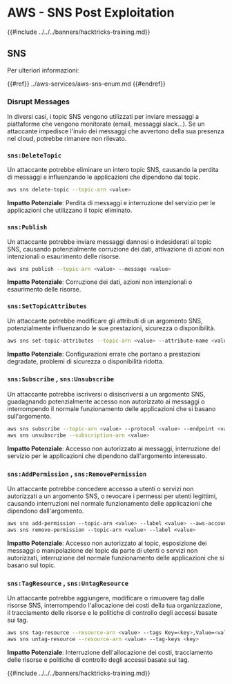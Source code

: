 # AWS - SNS Post Exploitation

{{#include ../../../banners/hacktricks-training.md}}

## SNS

Per ulteriori informazioni:

{{#ref}}
../aws-services/aws-sns-enum.md
{{#endref}}

### Disrupt Messages

In diversi casi, i topic SNS vengono utilizzati per inviare messaggi a piattaforme che vengono monitorate (email, messaggi slack...). Se un attaccante impedisce l'invio dei messaggi che avvertono della sua presenza nel cloud, potrebbe rimanere non rilevato.

### `sns:DeleteTopic`

Un attaccante potrebbe eliminare un intero topic SNS, causando la perdita di messaggi e influenzando le applicazioni che dipendono dal topic.
```bash
aws sns delete-topic --topic-arn <value>
```
**Impatto Potenziale**: Perdita di messaggi e interruzione del servizio per le applicazioni che utilizzano il topic eliminato.

### `sns:Publish`

Un attaccante potrebbe inviare messaggi dannosi o indesiderati al topic SNS, causando potenzialmente corruzione dei dati, attivazione di azioni non intenzionali o esaurimento delle risorse.
```bash
aws sns publish --topic-arn <value> --message <value>
```
**Impatto Potenziale**: Corruzione dei dati, azioni non intenzionali o esaurimento delle risorse.

### `sns:SetTopicAttributes`

Un attaccante potrebbe modificare gli attributi di un argomento SNS, potenzialmente influenzando le sue prestazioni, sicurezza o disponibilità.
```bash
aws sns set-topic-attributes --topic-arn <value> --attribute-name <value> --attribute-value <value>
```
**Impatto Potenziale**: Configurazioni errate che portano a prestazioni degradate, problemi di sicurezza o disponibilità ridotta.

### `sns:Subscribe` , `sns:Unsubscribe`

Un attaccante potrebbe iscriversi o disiscriversi a un argomento SNS, guadagnando potenzialmente accesso non autorizzato ai messaggi o interrompendo il normale funzionamento delle applicazioni che si basano sull'argomento.
```bash
aws sns subscribe --topic-arn <value> --protocol <value> --endpoint <value>
aws sns unsubscribe --subscription-arn <value>
```
**Impatto Potenziale**: Accesso non autorizzato ai messaggi, interruzione del servizio per le applicazioni che dipendono dall'argomento interessato.

### `sns:AddPermission` , `sns:RemovePermission`

Un attaccante potrebbe concedere accesso a utenti o servizi non autorizzati a un argomento SNS, o revocare i permessi per utenti legittimi, causando interruzioni nel normale funzionamento delle applicazioni che dipendono dall'argomento.
```css
aws sns add-permission --topic-arn <value> --label <value> --aws-account-id <value> --action-name <value>
aws sns remove-permission --topic-arn <value> --label <value>
```
**Impatto Potenziale**: Accesso non autorizzato al topic, esposizione dei messaggi o manipolazione del topic da parte di utenti o servizi non autorizzati, interruzione del normale funzionamento delle applicazioni che si basano sul topic.

### `sns:TagResource` , `sns:UntagResource`

Un attaccante potrebbe aggiungere, modificare o rimuovere tag dalle risorse SNS, interrompendo l'allocazione dei costi della tua organizzazione, il tracciamento delle risorse e le politiche di controllo degli accessi basate sui tag.
```bash
aws sns tag-resource --resource-arn <value> --tags Key=<key>,Value=<value>
aws sns untag-resource --resource-arn <value> --tag-keys <key>
```
**Impatto Potenziale**: Interruzione dell'allocazione dei costi, tracciamento delle risorse e politiche di controllo degli accessi basate sui tag.

{{#include ../../../banners/hacktricks-training.md}}
